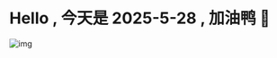 
# Hello , 今天是 2025-5-28 , 加油鸭 🤭

![img](https://v1.jinrishici.com/all.svg?font-size=18&spacing=4)

